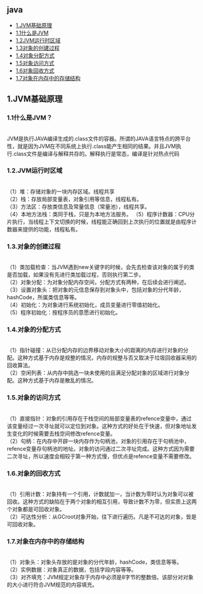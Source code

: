 ## java
* [1.JVM基础原理](#1)
* [1.1什么是JVM](#1.1)
* [1.2JVM运行时区域](#1.2)
* [1.3对象的创建过程](#1.3)
* [1.4对象分配方式](#1.4)
* [1.5对象访问方式](#1.5)
* [1.6对象回收方式](#1.6)
* [1.7对象在内存中的存储结构](#1.7)



<h2 id="1">1.JVM基础原理</h2>
  <h3 id="1.1">1.1什么是JVM？</h3><br>
JVM是执行JAVA编译生成的.class文件的容器。所谓的JAVA语言特点的跨平台性，就是因为JVM在不同系统上执行.class能产生相同的结果。并且JVM执行.class文件是编译与解释共存的。解释执行是常态，编译是针对热点代码<br>
  <h3 id="1.2">1.2.JVM运行时区域</h3><br>
  （1）堆：存储对象的一块内存区域。线程共享<br>
  （2）栈：存放局部变量表，对象引用等信息，线程私有。<br>
  （3）方法区：存放类信息及常量信息（常量池），线程共享。<br>
  （4）本地方法栈：类同于栈，只是为本地方法服务。
  （5）程序计数器：CPU分片执行，当线程上下文切换的时候，线程能正确回到上次执行的位置就是由程序计数器来提供的功能，线程私有。<br>
  <h3 id="1.3">1.3.对象的创建过程</h3><br>
  （1）类加载检查：当JVM遇到new关键字的时候，会先去检查该对象的属于的类是否加载，如果没有先进行类加载过程，否则执行第二步。<br>
  （2）对象分配：为对象分配内存空间，分配方式有两种，在后续会进行阐述。<br>
  （3）设置对象头：把对象的元信息保存到对象头中，包括对象的分代年龄，hashCode，所属类信息等等。<br>
  （4）初始化：为对象进行系统初始化，成员变量进行零值初始化。<br>
  （5）程序初始化：按程序员的意愿进行初始化。<br>
  <h3 id="1.4">1.4.对象的分配方式</h3><br>
  （1）指针碰撞：从已分配内存的边界移动对象大小的距离的内存进行对象的分配。这种方式基于内存是规整的情况，内存的规整与否又取决于垃圾回收器采用的回收算法。<br>
  （2）空闲列表：从内存中挑选一块未使用的且满足分配对象的区域进行对象分配。这种方式基于内存是散乱的情况。<br>
  <h3 id="1.5">1.5.对象的访问方式</h3><br>
  （1）直接指针：对象的引用存在于栈空间的局部变量表的refence变量中，通过该变量经过一次寻址就可以定位到对象。这种方式的好处在于快速，但对象地址发生变化的时候需要去栈空间修改refence变量。<br>
  （2）句柄：在内存中开辟一块内存作为句柄池，对象的引用存在于句柄池中，refence变量存句柄池的地址。对象的访问通过二次寻址完成。这种方式因为需要二次寻址，所以速度会相较于第一种方式慢，但优点是refence变量不需要修改。<br>
  <h3 id="1.6">1.6.对象的回收方式</h3><br>
  （1）引用计数：对象持有一个引用，计数就加一，当计数为零时认为对象可以被回收。这种方式的缺陷在于两个对象的相互引用，导致计数不为零，但实质上这两个对象都是可回收对象。<br>
  （2）可达性分析：从GCroot对象开始，往下进行遍历。凡是不可达的对象，皆是可回收对象。<br>
  <h3 id="1.7">1.7.对象在内存中的存储结构</h3><br>
  （1）对象头：对象头存放的是对象的分代年龄，hashCode，类信息等等。<br>
  （2）实例数据：对象真正的数据，包括字段内容等等。<br>
  （3）对齐填充：JVM规定对象存于内存中必须是8字节的整数倍。该部分对对象的大小进行符合JVM规范的内容填充。<br>
